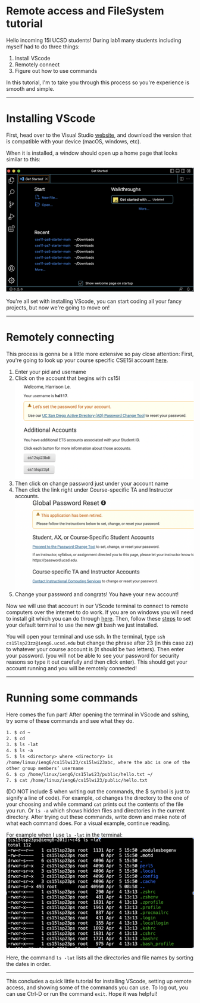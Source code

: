 # Remote access and FileSystem tutorial
Hello incoming 15l UCSD students! During lab1 many students including myself had to do three things:
1. Install VScode
2. Remotely connect
3. Figure out how to use commands

In this tutorial, I'm to take you through this process so you're experience is smooth and simple. 

---
# Installing VScode
First, head over to the Visual Studio [website](https://code.visualstudio.com/), and download the version that is compatible with your device (macOS, 
windows, etc).

When it is installed, a window should open up a home page that looks similar to this: 

![Image](VScode.png)

You're all set with installing VScode, you can start coding all your fancy projects, but now we're going to move on!

---
# Remotely connecting
This process is gonna be a little more extensive so pay close attention:
First, you're going to look up your course specific CSE15l account [here](https://sdacs.ucsd.edu/~icc/index.php).

1. Enter your pid and username
2. Click on the account that begins with cs15l
![Image](Screenshot1.png)
3. Then click on change password just under your account name
4. Then click the link right under Course-specific TA and Instructor accounts.
![Image](Screenshot3.png)
6. Change your password and congrats! You have your new account!

Now we will use that account in our VScode terminal to connect to remote computers over the internet to do work.
If you are on windows you will need to install git which you can do through [here](https://gitforwindows.org/).
Then, follow these [steps](https://stackoverflow.com/questions/42606837/how-do-i-use-bash-on-windows-from-the-visual-studio-code-integrated-terminal/50527994#50527994) to set your default terminal to use the new git bash we just installed. 


You will open your terminal and use ssh. In the terminal, type `ssh cs15lsp23zz@ieng6.ucsd.edu` but change the phrase after 23 (in this case zz) to whatever your course account is (it should be two letters). Then enter your password. (you will not be able to see your password for security reasons so type it out carefully and then click enter). This should get your account running and you will be remotely connected!

---
# Running some commands
Here comes the fun part! After opening the terminal in VScode and sshing, try some of these commands and see what they do.
```
1. $ cd ~
2. $ cd
3. $ ls -lat
4. $ ls -a
5. $ ls <directory> where <directory> is /home/linux/ieng6/cs15lwi23/cs15lwi23abc, where the abc is one of the other group members’ username
6. $ cp /home/linux/ieng6/cs15lwi23/public/hello.txt ~/
7. $ cat /home/linux/ieng6/cs15lwi23/public/hello.txt
```
(DO NOT include $ when writing out the commands, the $ symbol is just to signify a line of code). For example, `cd` changes the directory to the one of your choosing and while command `cat` prints out the contents of the file you run. Or `ls -a` which shows hidden files and directories in the current directory. After trying out these commands, write down and make note of what each command does. For a visual example, continue reading. 

For example when I use `ls -lat` in the terminal:
![Image](Screenshot4.png)
 
Here, the command `ls -lat` lists all the directories and file names by sorting the dates in order. 

---


This concludes a quick little tutorial for installing VScode, setting up remote access, and showing some of the commands you can use. To log out, you can use Ctrl-D or run the command `exit`. Hope it was helpful!
